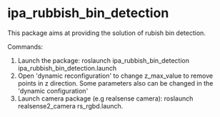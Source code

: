 # ipa_rubbish_bin_detection

This package aims at providing the solution of rubish bin detection.

Commands:

1. Launch the package: roslaunch ipa_rubbish_bin_detection ipa_rubbish_bin_detection.launch 
2. Open 'dynamic reconfiguration' to change z_max_value to remove points in z direction. Some parameters also can be changed in the 'dynamic configuration'
3. Launch camera package (e.g realsense camera): roslaunch realsense2_camera rs_rgbd.launch. 
